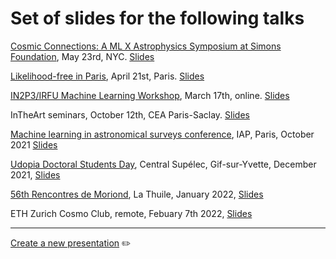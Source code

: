 # Set of slides for the following talks

[Cosmic Connections: A ML X Astrophysics Symposium at Simons Foundation](https://indico.flatironinstitute.org/event/3624/timetable/?view=standard), May 23rd, NYC. [Slides](https://b-remy.github.io/talks/NYC2023/)

[Likelihood-free in Paris](https://indico.in2p3.fr/event/25496/), April 21st, Paris. [Slides](https://b-remy.github.io/talks/Paris2022/)

[IN2P3/IRFU Machine Learning Workshop](https://indico.in2p3.fr/event/22938/), March 17th, online. [Slides](https://b-remy.github.io/talks/in2p3_2021)

InTheArt seminars, October 12th, CEA Paris-Saclay. [Slides](https://b-remy.github.io/talks/ITA2021)

[Machine learning in astronomical surveys conference](https://ml-iap2021.sciencesconf.org/), IAP, Paris, October 2021 [Slides](https://b-remy.github.io/talks/ML-IAP2021)

[Udopia Doctoral Students Day](https://dataia.eu/evenements/1ere-journee-annuelle-des-etudiants-udopia), Central Supélec, Gif-sur-Yvette, December 2021, [Slides](https://b-remy.github.io/talks/UDOPIA2021)

[56th Rencontres de Moriond](https://moriond.in2p3.fr/2022/Cosmology/Program.html), La Thuile, January 2022, [Slides](https://b-remy.github.io/talks/Moriond2022)

ETH Zurich Cosmo Club, remote, Febuary 7th 2022, [Slides](https://b-remy.github.io/talks/ETHCosmoClub2022)

---
[Create a new presentation](https://github.com/b-remy/talks/blob/main/new_talk.md) :pencil2:
